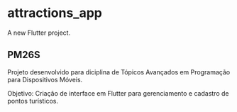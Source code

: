 # attractions_app

A new Flutter project.

## PM26S

Projeto desenvolvido para diciplina de Tópicos Avançados em Programação para Dispositivos Móveis.

Objetivo: Criação de interface em
Flutter para gerenciamento e cadastro de pontos
turísticos.